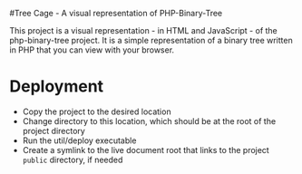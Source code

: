 #Tree Cage - A visual representation of PHP-Binary-Tree

This project is a visual representation - in HTML and JavaScript - of the php-binary-tree project.
It is a simple representation of a binary tree written in PHP that you can view with your browser.

# Deployment
* Copy the project to the desired location
* Change directory to this location, which should be at the root of the project directory
* Run the util/deploy executable
* Create a symlink to the live document root that links to the project `public` directory, if needed
